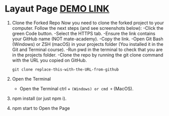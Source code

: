 # Layaut Page [DEMO LINK](https://hy-tapa-kot.github.io/Progect-Layaut/)
1. Clone the Forked Repo
Now you need to clone the forked project to your computer. Follow the next steps (and see screenshots below):
    -Click the green Code button.
    -Select the HTTPS tab.
    -Ensure the link contains your GitHub name (NOT mate-academy).
    -Copy the link.
    -Open Git Bash (Windows) or ZSH (macOS) in your projects folder (You installed it in the Git and Terminal course).
    -Run pwd in the terminal to check that you are in the projects folder.
    -Clone the repo by running the git clone command with the URL you copied on GitHub.
    
    ` git clone replace-this-with-the-URL-from-github `

2. Open the Terminal
    - Open the Terminal ctrl + ` (Windows) or cmd + ` (MacOS).
3. npm install (or just npm i).
4. npm start to Open the Page

